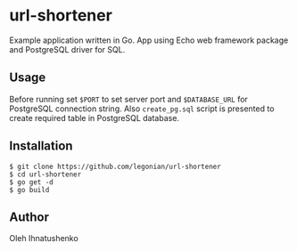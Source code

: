 # url-shortener

Example application written in Go. App using Echo web framework package and
PostgreSQL driver for SQL.

## Usage

Before running set ``$PORT`` to set server port and ``$DATABASE_URL`` for
PostgreSQL connection string. Also ``create_pg.sql`` script is presented to
create required table in PostgreSQL database.

## Installation

```
$ git clone https://github.com/legonian/url-shortener
$ cd url-shortener
$ go get -d
$ go build
```

## Author

Oleh Ihnatushenko